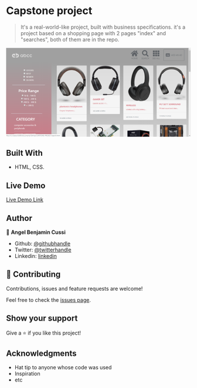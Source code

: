 # Capstone project

> It's a real-world-like project, built with business specifications.
it's a project based on a shopping page with 2 pages "index" and "searches", both of them are in the repo.

![screenshot](./app_screenshot.png)

## Built With

- HTML, CSS.

## Live Demo

[Live Demo Link](https://rawcdn.githack.com/abcussi/CAPSTONE-PROJECT/a8777d64bfe3cd44fe3ce6442ff93d01cf5fd291/index.html)

## Author

👤 **Angel Benjamin Cussi**

- Github: [@githubhandle](https://github.com/abcussi)
- Twitter: [@twitterhandle](https://twitter.com/thecussi)
- Linkedin: [linkedin](https://www.linkedin.com/in/angel-cussi-1b2310174/)


## 🤝 Contributing

Contributions, issues and feature requests are welcome!

Feel free to check the [issues page](issues/).

## Show your support

Give a ⭐️ if you like this project!

## Acknowledgments

- Hat tip to anyone whose code was used
- Inspiration
- etc

